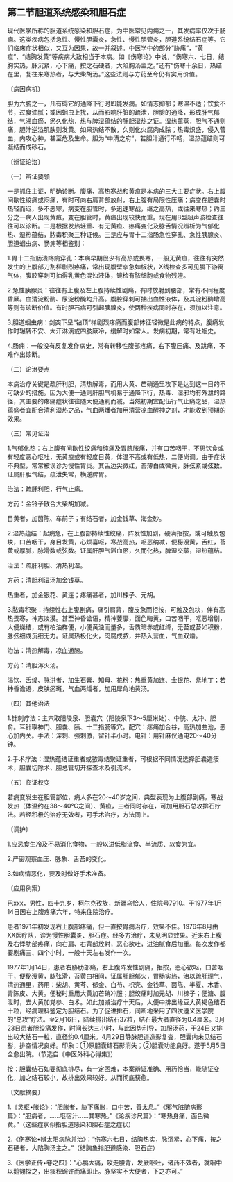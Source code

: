 ## 第二节胆道系统感染和胆石症

现代医学所称的胆道系统感染和胆石症，为中医常见内痈之一，其发病率仅次于肠痈。这类疾病包括急性、慢性胆囊炎，急性、慢性胆管炎，胆道系统结石症等。它们临床症状相似，又互为因果，故一并叙述。中医学中的部分“胁痛”，“黄疸”、“结胸发黄”等疾病大致相当于本病。如《伤寒论》中说，“伤寒六、七日，结胸实热，脉沉紧，心下痛，按之石硬者，大陷胸汤主之。”还有“伤寒十余日，热结在里，复往来寒热者，与大柴胡汤。”这些法则与方药至今仍有实用价值。

〔病因病机〕

胆为六腑之一，凡有碍它的通降下行时即能发病。如情志抑郁；寒温不适；饮食不节，过食油腻；或因蛔虫上扰，从而影响肝脏的疏泄，胆腑的通降，形成肝气郁结，气滞血瘀，瘀久化热，热与脾湿蕴结的肝胆湿热之证。湿热薰蒸，胆气不通则痛，胆汁逆溢肌肤则发黄。如果热结不散，久则化火腐肉成脓；热毒炽盛，侵入营血，内攻心神，甚至危及生命。胆为“中清之府”，若胆汁通行不畅，湿热蕴结则可凝结而成砂石。

〔辨证论治〕

（一）辨证要领

一是抓住主证，明确诊断。腹痛、高热寒战和黄疸是本病的三大主要症状。右上腹间歇性绞痛或闷痛，有时可向右肩背部放射，右上腹有局限性压痛；病变在胆囊时热轻而迟，多不恶寒，病变在胆管时，多迅速寒战，继之高热，或往来寒热；约三分之一病人出现黄疸，变在胆管时，黄疸出现较快而重。现在用B型超声波检查往往可以诊断。二是根据发热轻重、有无黄疸、疼痛变化及脉舌情况辨析为气郁化热、湿热蕴结，脓毒积聚三种证候。三是应与胃十二指肠急性穿孔、急性胰腺炎、胆道蛔虫病、肠痈等相鉴别：

1.胃十二指肠溃疡病穿孔：本病早期很少有高热或畏寒，一般无黄疸，往往有突然发生的上腹部刀割样剧烈疼痛，常出现腹壁挛急如板状，X线检查多可见膈下游离气体，腹腔穿刺可抽得乳黄色混浊液体，镜检有脓细胞或食物残渣。

2.急性胰腺炎：往往有上腹及左上腹持续性剧痛，有时放射到腰部，常有不同程度昏厥。血清淀粉酶、尿淀粉醃均升高。腹腔穿刺可抽出血性液体，及其淀粉酶增高等则有诊断价值。有时胆石病可引起胰腺炎，使两种疾病同时存在，须加以注意。

3.胆道蛔虫病：剑突下呈“钻顶”样剧烈疼痛而腹部体征轻微是此病的特点，腹痛发作时辗转不安、大汗淋漓或四肢厥冷，缓解时如常人。发病初期，常有吐蛔史。

4.肠痈：一般没有反复发作病史，常有转移性腹部疼痛，右下腹压痛、及跳痛，不难作出诊断。

（二）论治要点

本病治疗关键是疏肝利胆，清热解毒，而用大黄、芒硝通里攻下是达到这一目的不可缺少的措施。因为大便一通则肝胆气机易于通降下行，热毒、湿邪均有外泄的路径，其主要的疼痛症状往往随大便通利而减。当然初期宜配伍行气止痛之品，湿热蕴盛者宜配合清利湿热之品，气血两燔者加用清营凉血醒神之剂，才能收到预期的效果。

（三）常见证治

1.气郁化热：右上腹有间歇性绞痛和纯痛及胃脘胀痛，并有口苦咽干，不思饮食或有轻度恶心呕吐，无黄疸或有轻度目黄，体温不高或有低热，二便尚调。由于症状不典型，常常被误诊为慢性胃炎。其舌边尖微红，苔薄白或微黄，脉弦紧或弦数。证属肝胆气结，疏泄失常，横逆脾胃。

治法：疏肝利胆，行气止痛。

方药：金铃子散合大柴胡加减。

目黄者，加茵陈、车前子；有结石者，加金钱草、海金砂。

2.湿热蕴结：起病急，在上腹部持续性绞痛，阵发性加剧，硬满拒按，或可触及包块，口苦咽干，身目发黄，心烦喜呕，寒战高热，呕恶纳减，便秘溲黄，舌红，苔黄或厚腻，脉滑数或弦数。证属肝胆气滞血瘀，久而化热，脾湿交蒸，湿热蕴结。

治法：疏肝利胆、清热利湿。

方药：清胆利湿汤加金钱草。

热重者，加金银花、黄连；疼痛甚者，加川楝子、元胡。

3.脓毒积聚：持续性右上腹剧痛，痛引肩背，腹皮急而拒按，可触及包块，伴有高热畏寒，神志淡漠。甚至神昏谵语，精神萎靡，面色晦黄，口苦咽干，呕恶增剧，大便燥结，或有柏油样便，小便黄浊而量多，舌质暗赤或红绛，无苔或苔如积粉，脉弦细或沉细无力。证属热极化火，肉腐成脓，并热入营血，气血双燔。

治法：清热解毒，凉血通腑。

方药：清胆泻火汤。

渴饮、舌绛、脉洪者，加生石膏、知母、花粉；热重黄加连、金银花、紫地丁；若神昏谵语，皮肤瘀斑，气血两燔者，加用犀角地黄汤。

（四）其他治法

1.针刺疗法：主穴取阳陵泉、胆囊穴（阳陵泉下3〜5厘米处）、中脘、太冲、胆俞。耳针取神门、胆囊、胰、十二指肠等穴。配穴：疼痛加合谷，高热加曲池，恶心加内关。手法：深刺、强刺激，留针半小时。电针：用针麻仪通电20〜40分钟。

2.手术疗法：湿热蕴结证重者或脓毒结聚证重者，可根据不同情况选择胆囊造瘘术，胆囊切除术、胆总管切开探查术及引流术。

（五）临证权变

若病变发生在胆管部位，病人多在20〜40岁之间，典型表现为上腹部剧痛，寒战发热（体温约在38〜40°C之间）、黄疸，三者同时存在，可加用胆石总攻排石疗法。若经积极的治疗无效者，可手术治疗，方法同上。

〔调护〕

1.应忌食生冷及不易消化食物，一般以进低脂流食、半流质、软食为宜。

2.严密观察血压、脉象、舌苔的变化。

3.如病情恶化，要及时做好手术准备。

〔应用例案〕

巴xxx，男性，四十九岁，柯尔克孜族，新疆乌恰人，住院号7910。于1977年1月14日因右上腹疼痛六年，特来住院治疗。

患者1971年初发现右上腹部疼痛，但一直按胃病治疗，效果不佳。1976年8月由XX医疗队，诊为慢性胆囊炎、胆石症。经多方治疗，未见明显效果。近来右上腹及右悸肋部疼痛，向右肩、右背部放射，恶心欲吐，进油腻食后加重。每次发作都要剧痛三、四个小时，一般十天左右发作一次。

1977年1月14日，患者右胁肋部痛，右上腹阵发性剧痛，拒按，恶心欲呕，口苦咽干，便秘溲黄，脉弦滑，苔黄白相间，证属肝胆郁火，胃肠实热，治以疏肝理气，清热通里，药用：柴胡、黄芩、郁金、白芍、枳壳、金钱草、茵陈、半夏、木香、青陈皮、大黄。便秘时重用大黄加芒硝冲服；胆绞痛时加元胡、川楝子；便溏、腹泄时，去大黄加党参、白术。如此加减治疗十天后，大便中排出缘豆大黄褐色结石十粒，经病理科鉴定为胆结石。为了促进排石，间断地采用了四次遵义医学院的“总攻”疗法。至2月16日，陆续排出结石37粒，结石最大者直径为0.4厘米。3月23日患者胆绞痛发作，时间长达三小时，与此因势利导，加服汤药，于24日又排出较大结石一粒，直径约0.4厘米。4月29日静脉胆道造影复査，胆囊内未见结石影，排空情况良好。印象：①原胆囊结石影消失；②胆囊功能良好。遂于5月5日全愈出院。（节选自《中医外科心得集》）

按：胆囊结石如要彻底排尽，有一定困难，本案辨证准确、用药恰当，能随证变化，加之结石较小，故排出效果较好。从而彻底获愈。

〔文献摘要〕

1.《灵枢•胀论》：“胆胀者，胁下痛胀，口中苦，善太息。”《邪气脏腑病形篇》：“胆病者，……呕宿汁……其寒热。”《论疾诊尺篇》：“寒热身痛，面色微黄。”（这些症状似指胆道感染和胆石症之症状）

2.《伤寒论•辨太阳病脉并治》：“伤寒六七日，结胸热实，脉沉紧，心下痛，按之石硬者，大陷胸汤主之。”（结胸象指胆道感染、胆石症）

3.《医学正传•卷之四》：“心膈大痛，攻走腰背，发厥呕吐，诸药不效者，就咽中以鹅翎探之，出痰积碗许而痛即止。脉坚实不大便者，下之亦可。”
